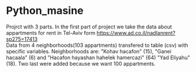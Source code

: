 # Python_masine
Projrct with 3 parts.
In the first part of project we take the data about appartments for rent in Tel-Aviv form https://www.ad.co.il/nadlanrent?sp275=17413  
Data from 4 neighborhoods(103 appartments) transfered to table (csv) with specific variables.
Neighborhoods are: "Kohav hacafon" (15), "Ganei hacaala" (6) and "Hacafon hayashan hahelek hamercazi" (64) "Yad Eliyahu" (18). Two last were added because we want 100 appartments. 

